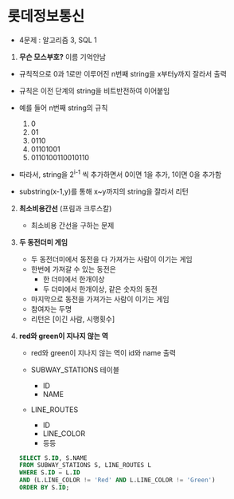 # 롯데정보통신

- 4문제 : 알고리즘 3, SQL 1



1.  **무슨 모스부호?** 이름 기억안남

   - 규칙적으로 0과 1로만 이루어진 n번째 string을 x부터y까지 잘라서 출력
   - 규칙은 이전 단계의 string을 비트반전하여 이어붙임

   - 예를 들어 n번째 string의 규칙
     1.  0
     2. 01
     3. 0110
     4. 01101001
     5. 0110100110010110
   - 따라서, string을 2<sup>i-1</sup> 씩 추가하면서 0이면 1을 추가, 1이면 0을 추가함
   - substring(x-1,y)를 통해 x~y까지의 string을 잘라서 리턴

   

2. **최소비용간선** (프림과 크루스칼)

   -  최소비용 간선을 구하는 문제



3. **두 동전더미 게임**
   - 두 동전더미에서 동전을 다 가져가는 사람이 이기는 게임
   - 한번에 가져갈 수 있는 동전은
     - 한 더미에서 한개이상 
     - 두 더미에서 한개이상, 같은 숫자의 동전
   - 마지막으로 동전을 가져가는 사람이 이기는 게임
   - 참여자는 두명
   - 리턴은 [이긴 사람, 시행횟수]



4. **red와 green이 지나지 않는 역** 

   - red와 green이 지나지 않는 역이 id와 name 출력

   - SUBWAY_STATIONS 테이블
     - ID
     - NAME
   - LINE_ROUTES
     - ID
     - LINE_COLOR
     - 등등

   ~~~sql
   SELECT S.ID, S.NAME
   FROM SUBWAY_STATIONS S, LINE_ROUTES L
   WHERE S.ID = L.ID
   AND (L.LINE_COLOR != 'Red' AND L.LINE_COLOR != 'Green')
   ORDER BY S.ID;
   ~~~

   




